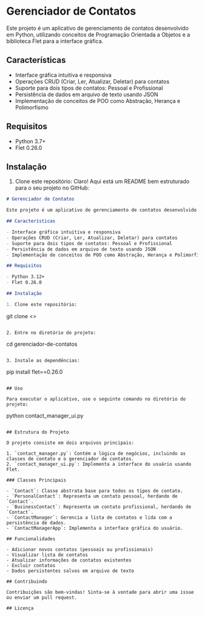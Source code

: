 # Gerenciador de Contatos

Este projeto é um aplicativo de gerenciamento de contatos desenvolvido em Python, utilizando conceitos de Programação Orientada a Objetos e a biblioteca Flet para a interface gráfica.

## Características

- Interface gráfica intuitiva e responsiva
- Operações CRUD (Criar, Ler, Atualizar, Deletar) para contatos
- Suporte para dois tipos de contatos: Pessoal e Profissional
- Persistência de dados em arquivo de texto usando JSON
- Implementação de conceitos de POO como Abstração, Herança e Polimorfismo

## Requisitos

- Python 3.7+
- Flet 0.26.0

## Instalação

1. Clone este repositório:
Claro! Aqui está um README bem estruturado para o seu projeto no GitHub:

```markdown
# Gerenciador de Contatos

Este projeto é um aplicativo de gerenciamento de contatos desenvolvido em Python, utilizando conceitos de Programação Orientada a Objetos e a biblioteca Flet para a interface gráfica.

## Características

- Interface gráfica intuitiva e responsiva
- Operações CRUD (Criar, Ler, Atualizar, Deletar) para contatos
- Suporte para dois tipos de contatos: Pessoal e Profissional
- Persistência de dados em arquivo de texto usando JSON
- Implementação de conceitos de POO como Abstração, Herança e Polimorfismo

## Requisitos

- Python 3.12+
- Flet 0.26.0

## Instalação

1. Clone este repositório:
```

git clone <>

```

2. Entre no diretório do projeto:
```
cd gerenciador-de-contatos

```plaintext

3. Instale as dependências:
```

pip install flet==0.26.0

```plaintext

## Uso

Para executar o aplicativo, use o seguinte comando no diretório do projeto:

```

python contact_manager_ui.py

```plaintext

## Estrutura do Projeto

O projeto consiste em dois arquivos principais:

1. `contact_manager.py`: Contém a lógica de negócios, incluindo as classes de contato e o gerenciador de contatos.
2. `contact_manager_ui.py`: Implementa a interface do usuário usando Flet.

### Classes Principais

- `Contact`: Classe abstrata base para todos os tipos de contato.
- `PersonalContact`: Representa um contato pessoal, herdando de `Contact`.
- `BusinessContact`: Representa um contato profissional, herdando de `Contact`.
- `ContactManager`: Gerencia a lista de contatos e lida com a persistência de dados.
- `ContactManagerApp`: Implementa a interface gráfica do usuário.

## Funcionalidades

- Adicionar novos contatos (pessoais ou profissionais)
- Visualizar lista de contatos
- Atualizar informações de contatos existentes
- Excluir contatos
- Dados persistentes salvos em arquivo de texto

## Contribuindo

Contribuições são bem-vindas! Sinta-se à vontade para abrir uma issue ou enviar um pull request.

## Licença